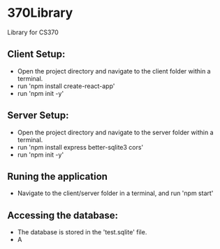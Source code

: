 # 370Library
Library for CS370

## Client Setup:
- Open the project directory and navigate to the client folder within a terminal.
- run 'npm install create-react-app'
- run 'npm init -y'

## Server Setup:
- Open the project directory and navigate to the server folder within a terminal.
- run 'npm install express better-sqlite3 cors'
- run 'npm init -y'

## Runing the application
- Navigate to the client/server folder in a terminal, and run 'npm start'

## Accessing the database:
- The database is stored in the 'test.sqlite' file.
- A 
